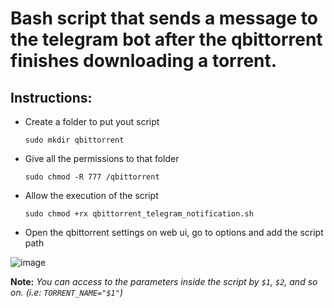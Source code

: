 # Bash script that sends a message to the telegram bot after the qbittorrent finishes downloading a torrent.

## Instructions:

* Create a folder to put yout script
    
    `sudo mkdir qbittorrent`

 * Give all the permissions to that folder
   
   `sudo chmod -R 777 /qbittorrent`

* Allow the execution of the script

   `sudo chmod +rx qbittorrent_telegram_notification.sh`

* Open the qbittorrent settings on web ui, go to options and add the script path

![image](https://gitlab.com/ricardotx/transmission-telegram-notifications/uploads/4a0e09c40beebecb710294a62a2b79e5/image.png)


**Note:** *You can access to the parameters inside the script by `$1`, `$2`, and so on. (i.e: `TORRENT_NAME="$1"`)*
